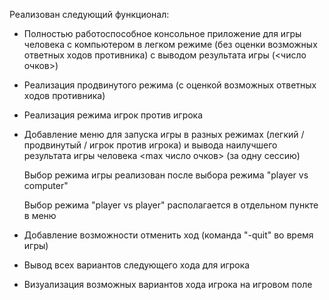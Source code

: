 Реализован следующий функционал:
 * Полностью работоспособное консольное приложение для игры человека с компьютером в легком режиме (без оценки возможных ответных ходов противника) с выводом результата игры (<число очков>)
 * Реализация продвинутого режима (с оценкой возможных ответных ходов противника)
 * Реализация режима игрок против игрока
 * Добавление меню для запуска игры в разных режимах (легкий / продвинутый / игрок против игрока) и вывода наилучшего результата игры человека <max число очков> (за одну сессию)
   
   Выбор режима игры реализован после выбора режима "player vs computer"
   
   Выбор режима "player vs player" располагается в отдельном пункте в меню
 * Добавление возможности отменить ход (команда "-quit" во время игры)
 * Вывод всех вариантов следующего хода для игрока
 * Визуализация возможных вариантов хода игрока на игровом поле
